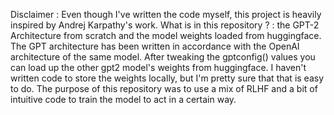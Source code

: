 Disclaimer : Even though I've written the code myself, this project is heavily inspired by Andrej Karpathy's work.
What is in this repository ? : the GPT-2 Architecture from scratch and the model weights loaded from huggingface.
The GPT architecture has been written in accordance with the OpenAI architecture of the same model.
After tweaking the gptconfig() values you can load up the other gpt2 model's weights from huggingface.
I haven't written code to store the weights locally, but I'm pretty sure that that is easy to do.
The purpose of this repository was to use a mix of RLHF and a bit of intuitive code to train the model to act in a certain way.
